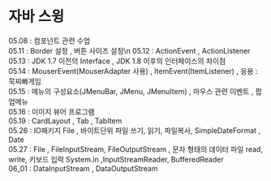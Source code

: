 # 자바 스윙 

05.08 : 컴포넌트 관련 수업\
05.11 : Border 설정 , 버튼 사이즈 설정\n
05.12 : ActionEvent , ActionListener\
05.13 : JDK 1.7 이전의 Interface , JDK 1.8 이후의 인터페이스의 차이점\
05.14 : MouserEvent(MouserAdapter 사용) , ItemEvent(ItemListener) , 응용 : 묵찌빠게임\
05.15 : 메뉴의 구성요소(JMenuBar, JMenu, JMenuItem) , 마우스 관련 이벤트 , 팝업메뉴\
05.16 : 이미지 뷰어 프로그램\
05.19 : CardLayout , Tab , TabItem\
05.26 : IO패키지 File , 바이트단위 파일 쓰기, 읽기, 파일복사, SimpleDateFormat , Date\
05.27 : File , FileInputStream, FileOutputStream , 문자 형태의 데이터 파일 read, write, 키보드 입력 System.in ,InputStreamReader, BufferedReader\
06_01 : DataInputStream , DataOutputStream
